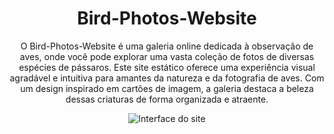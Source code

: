 <div align="center">

# Bird-Photos-Website

O Bird-Photos-Website é uma galeria online dedicada à observação de aves, onde você pode explorar uma vasta coleção de fotos de diversas espécies de pássaros. Este site estático oferece uma experiência visual agradável e intuitiva para amantes da natureza e da fotografia de aves. Com um design inspirado em cartões de imagem, a galeria destaca a beleza dessas criaturas de forma organizada e atraente.

![Interface do site](img/interface.gif)
</div>
